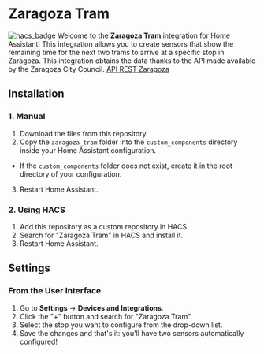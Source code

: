 # **Zaragoza Tram**
[![hacs_badge](https://img.shields.io/badge/HACS-Default-orange.svg)](https://github.com/custom-components/hacs)
Welcome to the **Zaragoza Tram** integration for Home Assistant! This integration allows you to create sensors that show the remaining time for the next two trams to arrive at a specific stop in Zaragoza.
This integration obtains the data thanks to the API made available by the Zaragoza City Council. [API REST Zaragoza](https://www.zaragoza.es/sede/portal/datos-abiertos/servicio/catalogo/327) 

## **Installation**

### **1. Manual**

1. Download the files from this repository.
2. Copy the `zaragoza_tram` folder into the `custom_components` directory inside your Home Assistant configuration.
- If the `custom_components` folder does not exist, create it in the root directory of your configuration.
3. Restart Home Assistant.

### **2. Using HACS**

1. Add this repository as a custom repository in HACS.
2. Search for "Zaragoza Tram" in HACS and install it.
3. Restart Home Assistant.

## **Settings**

### **From the User Interface**

1. Go to **Settings** → **Devices and Integrations**.
2. Click the "+" button and search for "Zaragoza Tram".
3. Select the stop you want to configure from the drop-down list.
4. Save the changes and that's it: you'll have two sensors automatically configured!